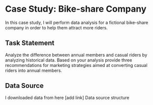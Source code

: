 # Case Study: Bike-share Company
In this case study, I will perform data analysis for a fictional bike-share company in order to help them attract more riders. 
## Task Statement
Analyze the difference between annual members and casual riders by analyzing historical data. Based on your analysis provide three recommendations for marketing strategies aimed at converting casual riders into annual members.
## Data Source
I downloaded data from here [add link]
Data source structure
